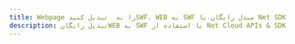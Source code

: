 ---title: Webpage را به  تبدیل کنیدSWF، WEB به SWF مبدل رایگان یا Net SDKdescription: تبدیل رایگانWEB به SWF با استفاده از Net Cloud APIs & SDK همچنین اسناد PDF را در Cloud ایجاد، ویرایش و رندر کنید.---